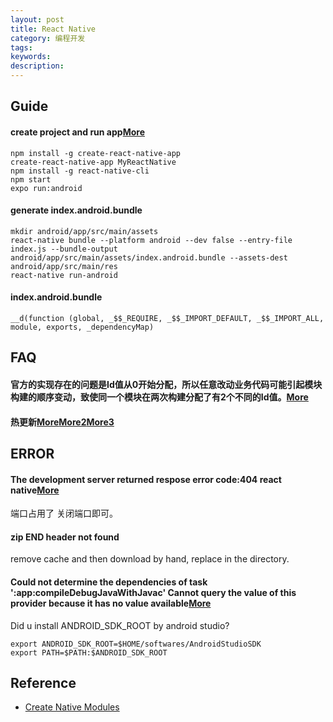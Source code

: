 ```yaml
---
layout: post
title: React Native
category: 编程开发
tags: 
keywords: 
description: 
---
```



## Guide

#### create project and run app[More](https://www.tutorialspoint.com/react_native/react_native_quick_guide.htm)


```
npm install -g create-react-native-app
create-react-native-app MyReactNative
npm install -g react-native-cli
npm start
expo run:android
```

#### generate index.android.bundle

```
mkdir android/app/src/main/assets
react-native bundle --platform android --dev false --entry-file index.js --bundle-output android/app/src/main/assets/index.android.bundle --assets-dest android/app/src/main/res
react-native run-android
```

#### index.android.bundle

```
__d(function (global, _$$_REQUIRE, _$$_IMPORT_DEFAULT, _$$_IMPORT_ALL, module, exports, _dependencyMap)
```


## FAQ

#### 官方的实现存在的问题是Id值从0开始分配，所以任意改动业务代码可能引起模块构建的顺序变动，致使同一个模块在两次构建分配了有2个不同的Id值。[More](https://juejin.cn/post/6844904192646053902#heading-1)

#### 热更新[More](http://www.phpheidong.com/blog/article/141487/811747775abfb2b381fd/)[More2](https://cloud.tencent.com/developer/article/1896497)[More3](https://juejin.cn/post/6844903477492056078)

## ERROR

#### The development server returned respose error code:404 react native[More](https://stackoverflow.com/questions/46773509/the-development-server-returned-respose-error-code404-react-native)

端口占用了 关闭端口即可。

#### zip END header not found

remove cache and then download by hand, replace in the directory.


#### Could not determine the dependencies of task ':app:compileDebugJavaWithJavac' Cannot query the value of this provider because it has no value available[More](https://github.com/expo/expo/issues/15183)

Did u install ANDROID_SDK_ROOT by android studio?

```
export ANDROID_SDK_ROOT=$HOME/softwares/AndroidStudioSDK
export PATH=$PATH:$ANDROID_SDK_ROOT
```


## Reference

* [Create Native Modules](https://facebook.github.io/react-native/docs/native-modules-android)